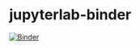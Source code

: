 # jupyterlab-binder

[![Binder](https://mybinder.org/badge.svg)](https://mybinder.org/v2/gh/dariomalchiodi/jupyterlab-binder/master?urlpath=lab)
